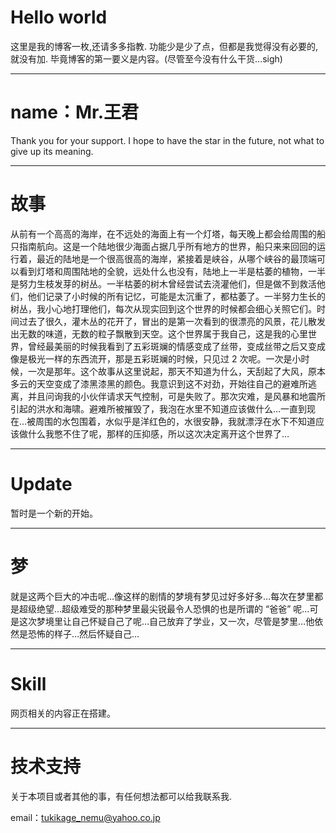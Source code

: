 # Hello world

这里是我的博客一枚,还请多多指教.
功能少是少了点，但都是我觉得没有必要的,就没有加.
毕竟博客的第一要义是内容。(尽管至今没有什么干货...sigh)

---
# name：Mr.王君

Thank you for your support. 
I hope to have the star in the future, 
not what to give up its meaning.

---
# 故事
从前有一个高高的海岸，在不远处的海面上有一个灯塔，每天晚上都会给周围的船只指南航向。这是一个陆地很少海面占据几乎所有地方的世界，船只来来回回的运行着，最近的陆地是一个很高很高的海岸，紧接着是峡谷，从哪个峡谷的最顶端可以看到灯塔和周围陆地的全貌，远处什么也没有，陆地上一半是枯萎的植物，一半是努力生枝发芽的树丛。一半枯萎的树木曾经尝试去浇灌他们，但是做不到救活他们，他们记录了小时候的所有记忆，可能是太沉重了，都枯萎了。一半努力生长的树丛，我小心地打理他们，每次从现实回到这个世界的时候都会细心关照它们。时间过去了很久，灌木丛的花开了，冒出的是第一次看到的很漂亮的风景，花儿散发出无数的味道，无数的粒子飘散到天空。这个世界属于我自己，这是我的心里世界，曾经最美丽的时候我看到了五彩斑斓的情感变成了丝带，变成丝带之后又变成像是极光一样的东西流开，那是五彩斑斓的时候，只见过 2 次呢。一次是小时候，一次是那年。这个故事从这里说起，那天不知道为什么，天刮起了大风，原本多云的天空变成了漆黑漆黑的颜色。我意识到这不对劲，开始往自己的避难所逃离，并且问询我的小伙伴请求天气控制，可是失败了。那次灾难，是风暴和地震所引起的洪水和海啸。避难所被摧毁了，我泡在水里不知道应该做什么…一直到现在…被周围的水包围着，水似乎是洋红色的，水很安静，我就漂浮在水下不知道应该做什么我憋不住了呢，那样的压抑感，所以这次决定离开这个世界了…

---

# Update
暂时是一个新的开始。

---
# 梦
就是这两个巨大的冲击呢…像这样的剧情的梦境有梦见过好多好多…每次在梦里都是超级绝望…超级难受的那种梦里最尖锐最令人恐惧的也是所谓的 “爸爸” 呢…可是这次梦境里让自己怀疑自己了呢…自己放弃了学业，又一次，尽管是梦里…他依然是恐怖的样子…然后怀疑自己…

---


# Skill
网页相关的内容正在搭建。

---

# 技术支持

关于本项目或者其他的事，有任何想法都可以给我联系我.

email：tukikage_nemu@yahoo.co.jp
